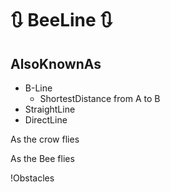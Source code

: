 # 🔃 BeeLine 🔃

## AlsoKnownAs

- B-Line
    - ShortestDistance from A to B
- StraightLine
- DirectLine

As the crow flies

As the Bee flies

!Obstacles